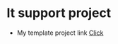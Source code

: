 # It support project
- My template project link
[Click](https://www.templatemonsterpreview.com/demo/50729.html?_gl=1*154wfus*_ga*NjI5MTE0NjIyLjE2MTcwMzgwOTE.*_ga_FTPYEGT5LY*MTYxODgzMDkyNy4zLjEuMTYxODgzMjkyNi4zMQ..&_ga=2.18866105.1634770739.1618830928-629114622.1617038091&_gac=1.258323064.1618832805.Cj0KCQjw1PSDBhDbARIsAPeTqrfYrCKij1a4nK0iRYWCU7y126LbyuKWoRshI811vH7EXjttawkBaaUaAnsHEALw_wcB) 
